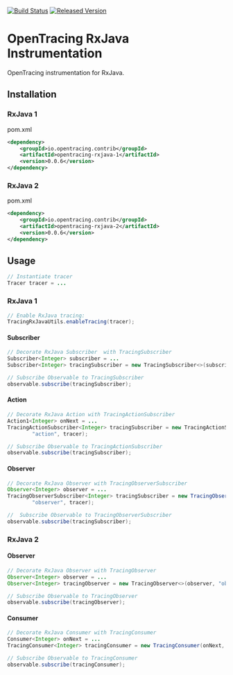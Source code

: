 [![Build Status][ci-img]][ci] [![Released Version][maven-img]][maven]

# OpenTracing RxJava Instrumentation
OpenTracing instrumentation for RxJava.

## Installation

### RxJava 1
pom.xml
```xml
<dependency>
    <groupId>io.opentracing.contrib</groupId>
    <artifactId>opentracing-rxjava-1</artifactId>
    <version>0.0.6</version>
</dependency>
```

### RxJava 2
pom.xml
```xml
<dependency>
    <groupId>io.opentracing.contrib</groupId>
    <artifactId>opentracing-rxjava-2</artifactId>
    <version>0.0.6</version>
</dependency>
```

## Usage


```java
// Instantiate tracer
Tracer tracer = ...

```

### RxJava 1

```java
// Enable RxJava tracing:
TracingRxJavaUtils.enableTracing(tracer);
```

#### Subscriber

```java
// Decorate RxJava Subscriber  with TracingSubscriber
Subscriber<Integer> subscriber = ...
Subscriber<Integer> tracingSubscriber = new TracingSubscriber<>(subscriber, "subscriber", tracer);

// Subscribe Observable to TracingSubscriber
observable.subscribe(tracingSubscriber);
```

#### Action

```java
// Decorate RxJava Action with TracingActionSubscriber
Action1<Integer> onNext = ...
TracingActionSubscriber<Integer> tracingSubscriber = new TracingActionSubscriber<>(onNext,
        "action", tracer);

// Subscribe Observable to TracingActionSubscriber
observable.subscribe(tracingSubscriber);
```

#### Observer

```java
// Decorate RxJava Observer with TracingObserverSubscriber
Observer<Integer> observer = ...
TracingObserverSubscriber<Integer> tracingSubscriber = new TracingObserverSubscriber(observer, 
        "observer", tracer);

//  Subscribe Observable to TracingObserverSubscriber
observable.subscribe(tracingSubscriber);
```

### RxJava 2

#### Observer

```java
// Decorate RxJava Observer with TracingObserver
Observer<Integer> observer = ...
Observer<Integer> tracingObserver = new TracingObserver<>(observer, "observer", tracer);

// Subscribe Observable to TracingObserver
observable.subscribe(tracingObserver);
```

#### Consumer

```java
// Decorate RxJava Consumer with TracingConsumer
Consumer<Integer> onNext = ...
TracingConsumer<Integer> tracingConsumer = new TracingConsumer(onNext, "consumer", tracer);

// Subscribe Observable to TracingConsumer
observable.subscribe(tracingConsumer);
```

[ci-img]: https://travis-ci.org/opentracing-contrib/java-rxjava.svg?branch=master
[ci]: https://travis-ci.org/opentracing-contrib/java-rxjava
[maven-img]: https://img.shields.io/maven-central/v/io.opentracing.contrib/opentracing-rxjava-1.svg
[maven]: http://search.maven.org/#search%7Cga%7C1%7Copentracing-rxjava-1
